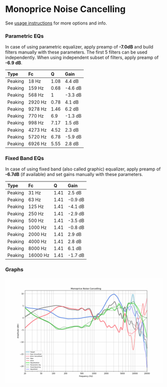 # Monoprice Noise Cancelling
See [usage instructions](https://github.com/jaakkopasanen/AutoEq#usage) for more options and info.

### Parametric EQs
In case of using parametric equalizer, apply preamp of **-7.0dB** and build filters manually
with these parameters. The first 5 filters can be used independently.
When using independent subset of filters, apply preamp of **-6.9 dB**.

| Type    | Fc      |    Q | Gain    |
|:--------|:--------|:-----|:--------|
| Peaking | 18 Hz   | 1.08 | 4.4 dB  |
| Peaking | 159 Hz  | 0.68 | -4.6 dB |
| Peaking | 568 Hz  | 1    | -3.3 dB |
| Peaking | 2920 Hz | 0.78 | 4.1 dB  |
| Peaking | 9278 Hz | 1.46 | 6.2 dB  |
| Peaking | 770 Hz  | 6.9  | -1.3 dB |
| Peaking | 998 Hz  | 7.17 | 1.5 dB  |
| Peaking | 4273 Hz | 4.52 | 2.3 dB  |
| Peaking | 5720 Hz | 6.78 | -5.9 dB |
| Peaking | 6926 Hz | 5.55 | 2.8 dB  |

### Fixed Band EQs
In case of using fixed band (also called graphic) equalizer, apply preamp of **-6.7dB**
(if available) and set gains manually with these parameters.

| Type    | Fc       |    Q | Gain    |
|:--------|:---------|:-----|:--------|
| Peaking | 31 Hz    | 1.41 | 2.5 dB  |
| Peaking | 63 Hz    | 1.41 | -0.9 dB |
| Peaking | 125 Hz   | 1.41 | -4.1 dB |
| Peaking | 250 Hz   | 1.41 | -2.9 dB |
| Peaking | 500 Hz   | 1.41 | -3.5 dB |
| Peaking | 1000 Hz  | 1.41 | -0.8 dB |
| Peaking | 2000 Hz  | 1.41 | 2.9 dB  |
| Peaking | 4000 Hz  | 1.41 | 2.8 dB  |
| Peaking | 8000 Hz  | 1.41 | 6.1 dB  |
| Peaking | 16000 Hz | 1.41 | -1.7 dB |

### Graphs
![](./Monoprice%20Noise%20Cancelling.png)